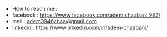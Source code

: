 - How to reach me :
- facebook : https://www.facebook.com/adem.chaabani.982/
- mail : adem0946chaa@gmail.com
- linkedin : https://www.linkedin.com/in/adem-chaabani/
